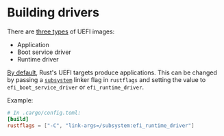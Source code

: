 # Building drivers

There are [three types][spec-images] of UEFI images:
* Application
* Boot service driver
* Runtime driver

[By default][target-flag], Rust's UEFI targets produce applications. This can be
changed by passing a [`subsystem`] linker flag in `rustflags` and setting the
value to `efi_boot_service_driver` or `efi_runtime_driver`.

Example:

```toml
# In .cargo/config.toml:
[build]
rustflags = ["-C", "link-args=/subsystem:efi_runtime_driver"]
```

[spec-images]: https://uefi.org/specs/UEFI/2.10/02_Overview.html#uefi-images
[target-flag]: https://github.com/rust-lang/rust/blob/f4d794ea0b845413344621d89f6c945062748485/compiler/rustc_target/src/spec/base/uefi_msvc.rs#L33
[`subsystem`]: https://learn.microsoft.com/en-us/cpp/build/reference/subsystem?view=msvc-170
